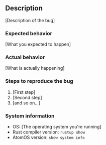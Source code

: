 ## Description

[Description of the bug]

### Expected behavior

[What you expected to happen]

### Actual behavior

[What is actually happening]

### Steps to reproduce the bug

1. [First step]
2. [Second step]
3. [and so on...]

### System information

-   OS: [The operating system you're running]
-   Rust compiler version: `rustup show`
-   AtomOS version: `show system info`

